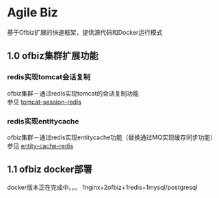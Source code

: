 Agile Biz
===================================

基于Ofbiz扩展的快速框架，提供源代码和Docker运行模式

1.0 ofbiz集群扩展功能
----------------------------------- 
### redis实现tomcat会话复制
ofbiz集群－通过redis实现tomcat的会话复制功能 <br />
参见 [tomcat-session-redis](https://github.com/bobolau/agile-biz/tree/ofbiz-plus1.0/ofbiz-plus/tomcat-session-redis) <br />
### redis实现entitycache
ofbiz集群－通过redis实现entitycache功能（替换通过MQ实现缓存同步功能）<br />
参见 [entity-cache-redis](https://github.com/bobolau/agile-biz/tree/ofbiz-plus1.0/ofbiz-plus/entity-cache-redis) <br />

1.1 ofbiz docker部署
----------------------------------- 
docker版本正在完成中。。。
1nginx+2ofbiz+1redis+1mysql/postgresql
